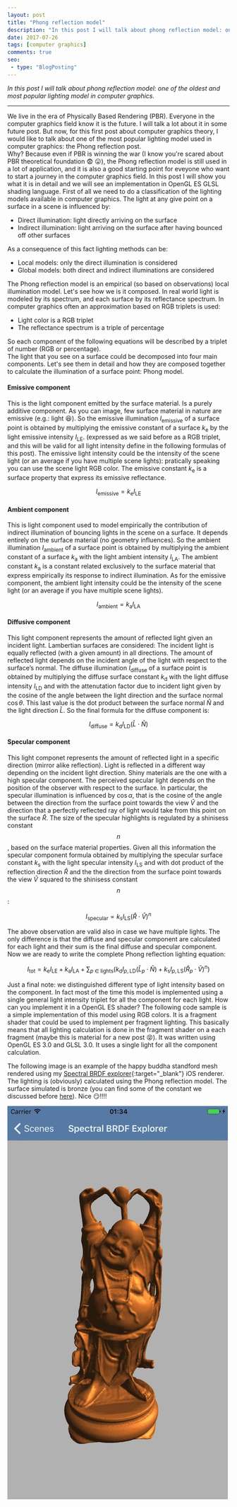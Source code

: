 ```yaml
---
layout: post
title: "Phong reflection model"
description: "In this post I will talk about phong reflection model: one of the oldest and most popular lighting model in computer graphics."
date: 2017-07-26
tags: [computer graphics]
comments: true
seo:
 - type: "BlogPosting"
---
```


*In this post I will talk about phong reflection model: one of the oldest and most popular lighting model in computer graphics.*

---

We live in the era of Physically Based Rendering (PBR). Everyone in the computer graphics field know it is the future. I will talk a lot about it in some future post. But now, for this first post about computer graphics theory, I would like to talk about one of the most popular lighting model used in computer graphics: the Phong reflection post.  
Why? Because even if PBR is winning the war (I know you're scared about PBR theoretical foundation :fearful: :stuck_out_tongue:), the Phong reflection model is still used in a lot of application, and it is also a good starting point for eveyone who want to start a journey in the computer graphics field.
In this post I will show you what it is in detail and we will see an implementation in OpenGL ES GLSL shading language. 
First of all we need to do a classification of the lighting models available in computer graphics. 
The light at any give point on a surface in a scene is influenced by:  

* Direct illumination: light directly arriving on the surface
* Indirect illumination: light arriving on the surface after having bounced off other surfaces  

As a consequence of this fact lighting methods can be:  

* Local models: only the direct illumination is considered
* Global models: both direct and indirect illuminations are considered  

The Phong reflection model is an empirical (so based on observations) local illumination model.
Let's see how we is it composed. 
In real world light is modeled by its spectrum, and each surface by its reflectance spectrum.
In computer graphics often an approximation based on RGB triplets is used:  

* Light color is a RGB triplet 
* The reflectance spectrum is a triple of percentage

So each component of the following equations will be described by a triplet of number (RGB or percentage).  
The light that you see on a surface could be decomposed into four main components. Let's see them in detail and how they are composed together to calculate the illumination of a surface point: Phong model.

#### **Emissive component**
This is the light component emitted by the surface material. Is a purely additive component. As you can image, few surface material in nature are emissive (e.g.: light  :laughing:). So the emissive illumination $I_{\text{emissive}}$ of a surface point is obtained by multiplying the emissive constant of a surface $k_{\text{e}}$ by the light emissive intensity $I_{\text{LE}}$. (expressed as we said before as a RGB triplet, and this will be valid for all light intensity define in the following formulas of this post). The emissive light intensity could be the intensity of the scene light (or an average if you have multiple scene lights): pratically speaking you can use the scene light RGB color. The emissive constant $k_{\text{e}}$ is a surface property that express its emissive reflectance.

$$I_{\text{emissive}}=k_{\text{e}}I_{\text{LE}}$$
  
  
#### **Ambient component**
This is light component used to model empirically the contribution of indirect illumination of bouncing lights in the scene on a surface. It depends entirely on the surface material (no geometry influences). So the ambient illumination $I_{\text{ambient}}$ of a surface point is obtained by multiplying the ambient constant of a surface $k_{\text{a}}$ with the light ambient intensity $I_{\text{LA}}$. The ambient constant $k_{\text{a}}$ is a constant related exclusively to the surface material that express empirically its response to indirect illumination. As for the emissive component, the ambient light intensity could be the intensity of the scene light (or an average if you have multiple scene lights).

$$I_{\text{ambient}}=k_{\text{a}}I_{\text{LA}}$$

#### **Diffusive component**  
This light component represents  the amount of reflected light given an incident light. Lambertian surfaces are considered: The incident light is equally reflected (with a given amount) in all directions. The amount of reflected light depends on the incident angle of the light with respect to the surface’s normal. The diffuse illumination $I_{\text{diffuse}}$ of a surface point is obtained by multiplying the diffuse surface constant $k_{\text{d}}$ with the light diffuse intensity $I_{\text{LD}}$ and with the attenutation factor due to incident light given by the cosine of the angle between the light direction and the surface normal $\cos\theta$.  This last value is the dot product between the surface normal ${\hat {N}}$ and the light direction ${\hat {L}}$. So the final formula for the diffuse component is:

$$I_{\text{diffuse}}=k_{\text{d}}I_{\text{LD}}({\hat {L}}\cdot{\hat {N}})$$

#### **Specular component**
This light componet represents the amount of reflected light in a specific direction (mirror alike reflection). Light is reflected in a different way depending on the incident light direction. Shiny materials are the one with a high specular component. The perceived specular light depends on the position of the observer with respect to the surface. In particular, the specular illumination is influenced by $\cos\alpha$, that is the cosine of the angle between the direction from the surface point towards the view ${\hat {V}}$ and the direction that a perfectly reflected ray of light would take from this point on the surface ${\hat {R}}$. The size of the specular highlights is regulated by a shinisess constant $$n$$, based on the surface material properties. Given all this information the specular component formula obtained by multiplying the specular surface constant $k_{\text{s}}$ with the light specular intensity $I_{\text{LS}}$ and with dot product of the reflection direction ${\hat {R}}$ and the the direction from the surface point towards the view ${\hat {V}}$ squared to the shinisess constant $$n$$:

$$I_{\text{specular}}=k_{\text{s}}I_{\text{LS}}({\hat {R}}\cdot {\hat {V}})^{n}$$

The above observation are valid also in case we have multiple lights. The only difference is that the diffuse and specular component are calculated for each light and their sum is the final diffuse and specular component.
Now we are ready to write the complete Phong reflection lighting equation:

$$I_{\text{tot}}=k_{\text{e}}I_{\text{LE}}+k_{\text{a}}I_{\text{LA}}+\sum _{p\;\in \;{\text{lights}}}(k_{\text{d}}I_{p,{\text{LD}}} ({\hat {L}}_{p}\cdot {\hat {N}})+k_{\text{s}}I_{p,{\text{LS}}}({\hat {R}}_{p}\cdot {\hat {V}})^{n})$$

Just a final note: we distinguished different type of light intensity based on the component. In fact most of the time this model is implemented using a single general light intensity triplet for all the component for each light.
How can you implement it in a OpenGL ES shader? The following code sample is a simple implementation of this model using RGB colors. It is a fragment shader that could be used to implement per fragment lighting. This basically means that all lighting calculation is done in the fragment shader on a each fragment (maybe this is material for a new post :stuck_out_tongue_closed_eyes:). It was written using OpenGL ES 3.0 and GLSL 3.0. It uses a single light for all the component calculation.

<script src="https://gist.github.com/chicio/d983fff6ff304bd55bebd6ff05a2f9dd.js"></script>

The following image is an example of the happy buddha standford mesh rendered using my [Spectral BRDF explorer](https://github.com/chicio/Spectral-BRDF-Explorer "Spectral BRDF explorer"){:target="_blank"} iOS renderer. The lighting is (obviously) calculated using the Phong reflection model. The surface simulated is bronze (you can find some of the constant we discussed before [here](http://devernay.free.fr/cours/opengl/materials.html "phong lighting constants")).
Nice :smirk:!!!! 

![phong example - spectral brdf explorer](/assets/images/posts/phong-example.jpg "phong example - spectral brdf explorer")
